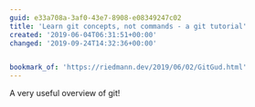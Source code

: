 ```yaml
---
guid: e33a708a-3af0-43e7-8908-e08349247c02
title: 'Learn git concepts, not commands - a git tutorial'
created: '2019-06-04T06:31:51+00:00'
changed: '2019-09-24T14:32:36+00:00'


bookmark_of: 'https://riedmann.dev/2019/06/02/GitGud.html'
---
```


A very useful overview of git!
